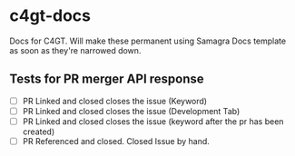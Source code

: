 # c4gt-docs
Docs for C4GT. Will make these permanent using Samagra Docs template as soon as they're narrowed down.

## Tests for PR merger API response
- [ ] PR Linked and closed closes the issue (Keyword)
- [ ] PR Linked and closed closes the issue (Development Tab)
- [ ] PR Linked and closed closes the issue (keyword after the pr has been created)
- [ ] PR Referenced and closed. Closed Issue by hand.
